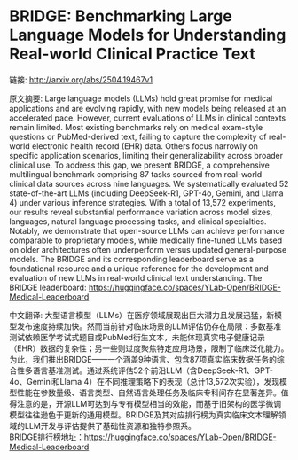 # BRIDGE: Benchmarking Large Language Models for Understanding Real-world Clinical Practice Text

链接: http://arxiv.org/abs/2504.19467v1

原文摘要:
Large language models (LLMs) hold great promise for medical applications and
are evolving rapidly, with new models being released at an accelerated pace.
However, current evaluations of LLMs in clinical contexts remain limited. Most
existing benchmarks rely on medical exam-style questions or PubMed-derived
text, failing to capture the complexity of real-world electronic health record
(EHR) data. Others focus narrowly on specific application scenarios, limiting
their generalizability across broader clinical use. To address this gap, we
present BRIDGE, a comprehensive multilingual benchmark comprising 87 tasks
sourced from real-world clinical data sources across nine languages. We
systematically evaluated 52 state-of-the-art LLMs (including DeepSeek-R1,
GPT-4o, Gemini, and Llama 4) under various inference strategies. With a total
of 13,572 experiments, our results reveal substantial performance variation
across model sizes, languages, natural language processing tasks, and clinical
specialties. Notably, we demonstrate that open-source LLMs can achieve
performance comparable to proprietary models, while medically fine-tuned LLMs
based on older architectures often underperform versus updated general-purpose
models. The BRIDGE and its corresponding leaderboard serve as a foundational
resource and a unique reference for the development and evaluation of new LLMs
in real-world clinical text understanding.
  The BRIDGE leaderboard:
https://huggingface.co/spaces/YLab-Open/BRIDGE-Medical-Leaderboard

中文翻译:
大型语言模型（LLMs）在医疗领域展现出巨大潜力且发展迅猛，新模型发布速度持续加快。然而当前针对临床场景的LLM评估仍存在局限：多数基准测试依赖医学考试式题目或PubMed衍生文本，未能体现真实电子健康记录（EHR）数据的复杂性；另一些则过度聚焦特定应用场景，限制了临床泛化能力。为此，我们推出BRIDGE——一个涵盖9种语言、包含87项真实临床数据任务的综合性多语言基准测试。通过系统评估52个前沿LLM（含DeepSeek-R1、GPT-4o、Gemini和Llama 4）在不同推理策略下的表现（总计13,572次实验），发现模型性能在参数量级、语言类型、自然语言处理任务及临床专科间存在显著差异。值得注意的是，开源LLM可达到与专有模型相当的效能，而基于旧架构的医学微调模型往往逊色于更新的通用模型。BRIDGE及其对应排行榜为真实临床文本理解领域的LLM开发与评估提供了基础性资源和独特参照系。  
BRIDGE排行榜地址：https://huggingface.co/spaces/YLab-Open/BRIDGE-Medical-Leaderboard
